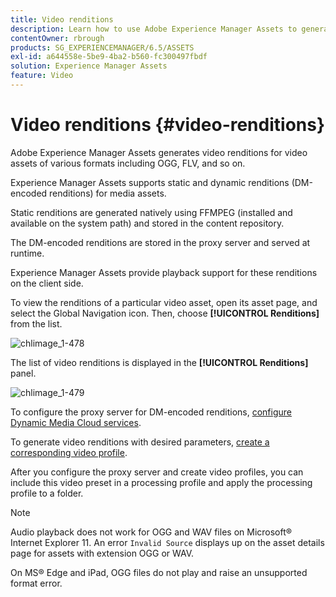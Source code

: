 ```yaml
---
title: Video renditions
description: Learn how to use Adobe Experience Manager Assets to generate video renditions for video assets of various formats including OGG, FLV, and so on.
contentOwner: rbrough
products: SG_EXPERIENCEMANAGER/6.5/ASSETS
exl-id: a644558e-5be9-4ba2-b560-fc300497fbdf
solution: Experience Manager Assets
feature: Video
---
```

# Video renditions {#video-renditions}

Adobe Experience Manager Assets generates video renditions for video assets of various formats including OGG, FLV, and so on.

Experience Manager Assets supports static and dynamic renditions (DM-encoded renditions) for media assets.

Static renditions are generated natively using FFMPEG (installed and available on the system path) and stored in the content repository.

The DM-encoded renditions are stored in the proxy server and served at runtime.

Experience Manager Assets provide playback support for these renditions on the client side.

To view the renditions of a particular video asset, open its asset page, and select the Global Navigation icon. Then, choose **[!UICONTROL Renditions]** from the list.

![chlimage_1-478](assets/chlimage_1-478.png)

The list of video renditions is displayed in the **[!UICONTROL Renditions]** panel.

![chlimage_1-479](assets/chlimage_1-479.png)

To configure the proxy server for DM-encoded renditions, [configure Dynamic Media Cloud services](config-dynamic.md).

To generate video renditions with desired parameters, [create a corresponding video profile](video-profiles.md).

After you configure the proxy server and create video profiles, you can include this video preset in a processing profile and apply the processing profile to a folder.

>[!NOTE]
>
>Audio playback does not work for OGG and WAV files on Microsoft&reg; Internet Explorer 11. An error `Invalid Source` displays up on the asset details page for assets with extension OGG or WAV.
>
>On MS&reg; Edge and iPad, OGG files do not play and raise an unsupported format error.
